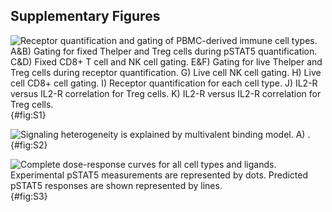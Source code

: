 ## Supplementary Figures

![**Receptor quantification and gating of PBMC-derived immune cell types.** A&B) Gating for fixed Thelper and Treg cells during pSTAT5 quantification. C&D) Fixed CD8+ T cell and NK cell gating. E&F) Gating for live Thelper and Treg cells during receptor quantification. G) Live cell NK cell gating. H) Live cell CD8+ cell gating. I) Receptor quantification for each cell type. J) IL2-R versus IL2-R correlation for Treg cells. K) IL2-R versus IL2-R correlation for Treg cells.](./output/figureS1.svg){#fig:S1}

![**Signaling heterogeneity is explained by multivalent binding model.** A) .](./output/figureS2.svg){#fig:S2}

![**Complete dose-response curves for all cell types and ligands.** Experimental pSTAT5 measurements are represented by dots. Predicted pSTAT5 responses are shown represented by lines.](./output/figureS3.svg){#fig:S3}
